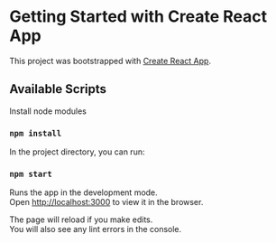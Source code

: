 # Getting Started with Create React App

This project was bootstrapped with [Create React App](https://github.com/facebook/create-react-app).

## Available Scripts

Install node modules

### `npm install`

In the project directory, you can run:
### `npm start`

Runs the app in the development mode.\
Open [http://localhost:3000](http://localhost:3000) to view it in the browser.

The page will reload if you make edits.\
You will also see any lint errors in the console.

